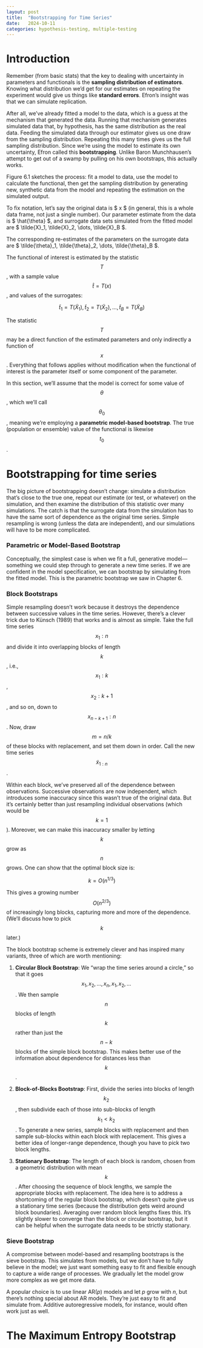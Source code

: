 ```yaml
---
layout: post
title:  "Bootstrapping for Time Series"
date:   2024-10-11
categories: hypothesis-testing, multiple-testing
---
```


# Introduction

Remember (from basic stats) that the key to dealing with uncertainty in parameters and functionals is the **sampling distribution of estimators**. Knowing what distribution we’d get for our estimates on repeating the experiment would give us things like **standard errors**. Efron’s insight was that we can simulate replication.

After all, we’ve already fitted a model to the data, which is a guess at the mechanism that generated the data. Running that mechanism generates simulated data that, by hypothesis, has the same distribution as the real data. Feeding the simulated data through our estimator gives us one draw from the sampling distribution. Repeating this many times gives us the full sampling distribution. Since we’re using the model to estimate its own uncertainty, Efron called this **bootstrapping**. Unlike Baron Munchhausen’s attempt to get out of a swamp by pulling on his own bootstraps, this actually works.

Figure 6.1 sketches the process: fit a model to data, use the model to calculate the functional, then get the sampling distribution by generating new, synthetic data from the model and repeating the estimation on the simulated output.

To fix notation, let’s say the original data is $ x $ (in general, this is a whole data frame, not just a single number). Our parameter estimate from the data is $ \hat{\theta} $, and surrogate data sets simulated from the fitted model are $ \tilde{X}_1, \tilde{X}_2, \dots, \tilde{X}_B $.

The corresponding re-estimates of the parameters on the surrogate data are $ \tilde{\theta}_1, \tilde{\theta}_2, \dots, \tilde{\theta}_B $.

The functional of interest is estimated by the statistic $$ T $$, with a sample value $$ \hat{t} = T(x) $$, and values of the surrogates:

$$
\tilde{t}_1 = T(\tilde{X}_1), \tilde{t}_2 = T(\tilde{X}_2), \dots, \tilde{t}_B = T(\tilde{X}_B)
$$

The statistic $$ T $$ may be a direct function of the estimated parameters and only indirectly a function of $$ x $$. Everything that follows applies without modification when the functional of interest is the parameter itself or some component of the parameter.

In this section, we’ll assume that the model is correct for some value of $$ \theta $$, which we’ll call $$ \theta_0 $$, meaning we’re employing a **parametric model-based bootstrap**. The true (population or ensemble) value of the functional is likewise $$ t_0 $$.

# Bootstrapping for time series

The big picture of bootstrapping doesn’t change: simulate a distribution that’s close to the true one, repeat our estimate (or test, or whatever) on the simulation, and then examine the distribution of this statistic over many simulations. The catch is that the surrogate data from the simulation has to have the same sort of dependence as the original time series. Simple resampling is wrong (unless the data are independent), and our simulations will have to be more complicated.

### Parametric or Model-Based Bootstrap

Conceptually, the simplest case is when we fit a full, generative model—something we could step through to generate a new time series. If we are confident in the model specification, we can bootstrap by simulating from the fitted model. This is the parametric bootstrap we saw in Chapter 6.

### Block Bootstraps

Simple resampling doesn’t work because it destroys the dependence between successive values in the time series. However, there’s a clever trick due to Künsch (1989) that works and is almost as simple. Take the full time series $$ x_1:n $$ and divide it into overlapping blocks of length $$ k $$, i.e., $$ x_1:k $$, $$ x_2:k+1 $$, and so on, down to $$ x_{n-k+1}:n $$. Now, draw $$ m = n/k $$ of these blocks with replacement, and set them down in order. Call the new time series $$ \tilde{x}_{1:n} $$.

Within each block, we’ve preserved all of the dependence between observations. Successive observations are now independent, which introduces some inaccuracy since this wasn’t true of the original data. But it’s certainly better than just resampling individual observations (which would be $$ k = 1 $$). Moreover, we can make this inaccuracy smaller by letting $$ k $$ grow as $$ n $$ grows. One can show that the optimal block size is:

$$ k = O(n^{1/3}) $$

This gives a growing number $$ O(n^{2/3}) $$ of increasingly long blocks, capturing more and more of the dependence. (We’ll discuss how to pick $$ k $$ later.)

The block bootstrap scheme is extremely clever and has inspired many variants, three of which are worth mentioning:

1. **Circular Block Bootstrap**: We “wrap the time series around a circle,” so that it goes $$ x_1, x_2, \dots, x_n, x_1, x_2, \dots $$. We then sample $$ n $$ blocks of length $$ k $$ rather than just the $$ n - k $$ blocks of the simple block bootstrap. This makes better use of the information about dependence for distances less than $$ k $$.

2. **Block-of-Blocks Bootstrap**: First, divide the series into blocks of length $$ k_2 $$, then subdivide each of those into sub-blocks of length $$ k_1 < k_2 $$. To generate a new series, sample blocks with replacement and then sample sub-blocks within each block with replacement. This gives a better idea of longer-range dependence, though you have to pick two block lengths.

3. **Stationary Bootstrap**: The length of each block is random, chosen from a geometric distribution with mean $$ k $$. After choosing the sequence of block lengths, we sample the appropriate blocks with replacement. The idea here is to address a shortcoming of the regular block bootstrap, which doesn’t quite give us a stationary time series (because the distribution gets weird around block boundaries). Averaging over random block lengths fixes this. It’s slightly slower to converge than the block or circular bootstrap, but it can be helpful when the surrogate data needs to be strictly stationary.

### Sieve Bootstrap

A compromise between model-based and resampling bootstraps is the sieve bootstrap. This simulates from models, but we don’t have to fully believe in the model; we just want something easy to fit and flexible enough to capture a wide range of processes. We gradually let the model grow more complex as we get more data.

A popular choice is to use linear AR($p$) models and let $p$ grow with $n$, but there’s nothing special about AR models. They’re just easy to fit and simulate from. Additive autoregressive models, for instance, would often work just as well.

# The Maximum Entropy Bootstrap


